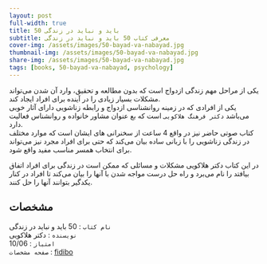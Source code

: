```yaml
---
layout: post
full-width: true
title: 50 باید و نباید در زندگی
subtitle: معرفی کتاب 50 باید و نباید در زندگی
cover-img: /assets/images/50-bayad-va-nabayad.jpg
thumbnail-img: /assets/images/50-bayad-va-nabayad.jpg
share-img: /assets/images/50-bayad-va-nabayad.jpg
tags: [books, 50-bayad-va-nabayad, psychology]
---
```


یکی از مراحل مهم زندگی ازدواج است که بدون مطالعه و تحقیق، وارد آن شدن می‌تواند مشکلات بسیار زیادی را در آینده برای افراد ایجاد کند.  
یکی از افرادی که در زمینه روانشناسی ازدواج و رابطه زناشویی دارای آثار خوبی می‌باشد `دکتر فرهنگ هلاکویی` است که بع عنوان مشاور خانواده و روانشناس فعالیت دارد.  
کتاب صوتی حاضر نیز در واقع 4 ساعت از سخنرانی های ایشان است که موارد مختلف در زندگی زناشویی را با زبانی ساده بیان می‌کند که حتی برای افراد مجرد نیز می‌تواند برای انتخاب همسر مناسب مفید واقع شود.  

در این کتاب دکتر هلاکویی مشکلات و مسائلی که ممکن است در زندگی برای افراد اتفاق بیافتد را نام می‌برد و راه حل درست مواجه شدن با آنها را بیان می‌کند تا افراد در کنار یکدگیر بتوانند آنها را حل کنند.  

## مشخصات

`نام کتاب` : 50 باید و نباید در زندگی   
`نویسنده` : دکتر هلاکویی  
`امتیاز` : 10/06  
`صفحه مشخصات` : [fidibo](https://fidibo.com/book/95363-%DA%A9%D8%AA%D8%A7%D8%A8-%D8%B5%D9%88%D8%AA%DB%8C-50-%D8%A8%D8%A7%DB%8C%D8%AF-%D9%86%D8%A8%D8%A7%DB%8C%D8%AF-%D8%B2%D9%86%D8%AF%DA%AF%DB%8C-%D8%B2%D9%86%D8%A7%D8%B4%D9%88%DB%8C%DB%8C)  